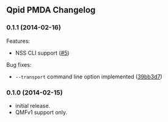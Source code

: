 ## Qpid PMDA Changelog

### 0.1.1 (2014-02-16)
Features:
- NSS CLI support ([#5](../../issues/5))

Bug fixes:
- `--transport` command line option implemented ([39bb3d7](
  ../../commit/39bb3d7f72a30d49b8a0f1efa7e970169e8373b8))

### 0.1.0 (2014-02-15)
- initial release.
- QMFv1 support only.

